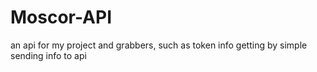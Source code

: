 # Moscor-API
an api for my project and grabbers, such as token info getting by simple sending info to api
